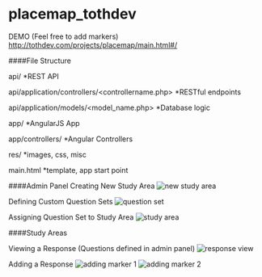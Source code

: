 placemap_tothdev
================
DEMO (Feel free to add markers)
http://tothdev.com/projects/placemap/main.html#/


####File Structure

api/    *REST API

api/application/controllers/<controllername.php>  *RESTful endpoints

api/application/models/<model_name.php> *Database logic

app/    *AngularJS App

app/controllers/ *Angular Controllers

res/    *images, css, misc

main.html   *template, app start point


####Admin Panel
Creating New Study Area
![new study area](http://i.imgur.com/9WDA65A.png)

Defining Custom Question Sets
![question set](http://i.imgur.com/Dk9EPcA.png)

Assigning Question Set to Study Area
![study area](http://i.imgur.com/BiUFeUg.png)


####Study Areas

Viewing a Response (Questions defined in admin panel)
![response view](http://i.imgur.com/sHYxNOp.png)

Adding a Response 
![adding marker 1](http://i.imgur.com/28IgUDq.png)
![adding marker 2](http://i.imgur.com/Pc1CQJ9.png)

